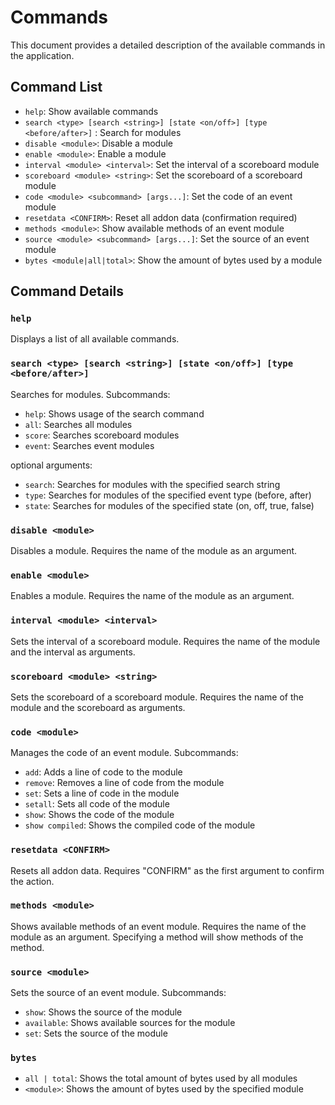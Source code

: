 # Commands

This document provides a detailed description of the available commands in the application.

## Command List

- `help`: Show available commands
- `search <type> [search <string>] [state <on/off>] [type <before/after>]` : Search for modules
- `disable <module>`: Disable a module
- `enable <module>`: Enable a module
- `interval <module> <interval>`: Set the interval of a scoreboard module
- `scoreboard <module> <string>`: Set the scoreboard of a scoreboard module
- `code <module> <subcommand> [args...]`: Set the code of an event module
- `resetdata <CONFIRM>`: Reset all addon data (confirmation required)
- `methods <module>`: Show available methods of an event module
- `source <module> <subcommand> [args...]`: Set the source of an event module
- `bytes <module|all|total>`: Show the amount of bytes used by a module

## Command Details

### `help`

Displays a list of all available commands.

### `search <type> [search <string>] [state <on/off>] [type <before/after>]`

Searches for modules. Subcommands:

- `help`: Shows usage of the search command
- `all`: Searches all modules
- `score`: Searches scoreboard modules
- `event`: Searches event modules

optional arguments:

- `search`: Searches for modules with the specified search string
- `type`: Searches for modules of the specified event type (before, after)
- `state`: Searches for modules of the specified state (on, off, true, false)

### `disable <module>`

Disables a module. Requires the name of the module as an argument.

### `enable <module>`

Enables a module. Requires the name of the module as an argument.

### `interval <module> <interval>`

Sets the interval of a scoreboard module. Requires the name of the module and the interval as arguments.

### `scoreboard <module> <string>`

Sets the scoreboard of a scoreboard module. Requires the name of the module and the scoreboard as arguments.

### `code <module>`

Manages the code of an event module. Subcommands:

- `add`: Adds a line of code to the module
- `remove`: Removes a line of code from the module
- `set`: Sets a line of code in the module
- `setall`: Sets all code of the module
- `show`: Shows the code of the module
- `show compiled`: Shows the compiled code of the module

### `resetdata <CONFIRM>`

Resets all addon data. Requires "CONFIRM" as the first argument to confirm the action.

### `methods <module>`

Shows available methods of an event module. Requires the name of the module as an argument. Specifying a method will show methods of the method.

### `source <module>`

Sets the source of an event module. Subcommands:

- `show`: Shows the source of the module
- `available`: Shows available sources for the module
- `set`: Sets the source of the module

### `bytes`

- `all | total`: Shows the total amount of bytes used by all modules
- `<module>`: Shows the amount of bytes used by the specified module
